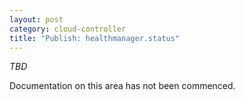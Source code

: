```yaml
---
layout: post
category: cloud-controller
title: "Publish: healthmanager.status"
---
```


*TBD*

Documentation on this area has not been commenced.
